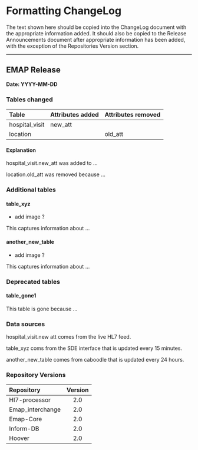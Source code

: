 # Formatting ChangeLog

The text shown here should be copied into the ChangeLog document with the appropriate information added.
It should also be copied to the Release Announcements document after appropriate information has been added, with the exception of the Repositories Version section.

---

## EMAP Release

**Date: YYYY-MM-DD**

### Tables changed

| Table           | Attributes added | Attributes removed |
| :-              |:-                |:-                  |
| hospital_visit  | new_att          |                    |
| location        |                  | old_att            |

#### Explanation

hospital_visit.new_att was added to ...

location.old_att was removed because ...

### Additional tables

#### table_xyz

- add image ?

This captures information about ...

#### another_new_table

- add image ?

This captures information about ...

### Deprecated tables

#### table_gone1

This table is gone because ...

### Data sources

hospital_visit.new att comes from the live HL7 feed.

table_xyz coms from the SDE interface that is updated every 15 minutes.

another_new_table comes from caboodle that is updated every 24 hours.

### Repository Versions

| Repository            | Version |
| :-                    | :-:     |
|Hl7-processor          | 2.0     |
|Emap_interchange       | 2.0     |
|Emap-Core              | 2.0     |
|Inform-DB              | 2.0     |
|Hoover                 | 2.0     |
